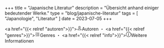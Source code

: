 +++
title = "Japanische Literatur"
description = "Übersicht anhand einiger bedeutender Werke."
type = "blog/japanische-literatur"
tags = [
  "Japanologie",
  "Literatur"
]
date = 2023-07-05
+++

<a href="{{< relref "autoren">}}"><svg xmlns="http://www.w3.org/2000/svg" width="16" height="16" fill="currentColor" class="bi bi-person" viewBox="0 0 16 16">
  <path d="M8 8a3 3 0 1 0 0-6 3 3 0 0 0 0 6Zm2-3a2 2 0 1 1-4 0 2 2 0 0 1 4 0Zm4 8c0 1-1 1-1 1H3s-1 0-1-1 1-4 6-4 6 3 6 4Zm-1-.004c-.001-.246-.154-.986-.832-1.664C11.516 10.68 10.289 10 8 10c-2.29 0-3.516.68-4.168 1.332-.678.678-.83 1.418-.832 1.664h10Z"/>
</svg>Autoren</a>
・
<a href="{{< relref "genres">}}"><svg xmlns="http://www.w3.org/2000/svg" width="16" height="16" fill="currentColor" class="bi bi-blockquote-left" viewBox="0 0 16 16">
  <path d="M2.5 3a.5.5 0 0 0 0 1h11a.5.5 0 0 0 0-1h-11zm5 3a.5.5 0 0 0 0 1h6a.5.5 0 0 0 0-1h-6zm0 3a.5.5 0 0 0 0 1h6a.5.5 0 0 0 0-1h-6zm-5 3a.5.5 0 0 0 0 1h11a.5.5 0 0 0 0-1h-11zm.79-5.373c.112-.078.26-.17.444-.275L3.524 6c-.122.074-.272.17-.452.287-.18.117-.35.26-.51.428a2.425 2.425 0 0 0-.398.562c-.11.207-.164.438-.164.692 0 .36.072.65.217.873.144.219.385.328.72.328.215 0 .383-.07.504-.211a.697.697 0 0 0 .188-.463c0-.23-.07-.404-.211-.521-.137-.121-.326-.182-.568-.182h-.282c.024-.203.065-.37.123-.498a1.38 1.38 0 0 1 .252-.37 1.94 1.94 0 0 1 .346-.298zm2.167 0c.113-.078.262-.17.445-.275L5.692 6c-.122.074-.272.17-.452.287-.18.117-.35.26-.51.428a2.425 2.425 0 0 0-.398.562c-.11.207-.164.438-.164.692 0 .36.072.65.217.873.144.219.385.328.72.328.215 0 .383-.07.504-.211a.697.697 0 0 0 .188-.463c0-.23-.07-.404-.211-.521-.137-.121-.326-.182-.568-.182h-.282a1.75 1.75 0 0 1 .118-.492c.058-.13.144-.254.257-.375a1.94 1.94 0 0 1 .346-.3z"/>
</svg>Genres</a>
・
<a href="{{< relref "info">}}"><svg xmlns="http://www.w3.org/2000/svg" width="16" height="16" fill="currentColor" class="bi bi-info-circle" viewBox="0 0 16 16">
  <path d="M8 15A7 7 0 1 1 8 1a7 7 0 0 1 0 14zm0 1A8 8 0 1 0 8 0a8 8 0 0 0 0 16z"/>
  <path d="m8.93 6.588-2.29.287-.082.38.45.083c.294.07.352.176.288.469l-.738 3.468c-.194.897.105 1.319.808 1.319.545 0 1.178-.252 1.465-.598l.088-.416c-.2.176-.492.246-.686.246-.275 0-.375-.193-.304-.533L8.93 6.588zM9 4.5a1 1 0 1 1-2 0 1 1 0 0 1 2 0z"/>
</svg>Weitere Informationen</a>
